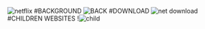 ![netflix](https://github.com/Ruksana121/Netflix/assets/153189505/9b2c23b0-cbc2-429c-a43c-3a50bdb83f32)
#BACKGROUND
![BACK](https://github.com/Ruksana121/Netflix/assets/153189505/a0a0ffb3-e258-4d3c-9a9d-40acbcc90008)
#DOWNLOAD
![net download](https://github.com/Ruksana121/Netflix/assets/153189505/144d12b6-9973-465a-9760-c03d465c684e)
#CHILDREN WEBSITES
!![child](https://github.com/Ruksana121/Netflix/assets/153189505/29a86e0e-26e3-49be-8d5a-179f6f94b9f6)
